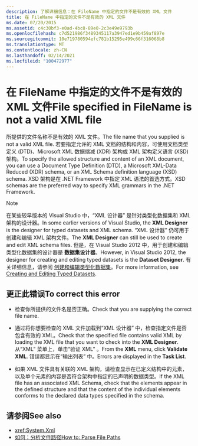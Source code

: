 ```yaml
---
description: 了解详细信息：在 FileName 中指定的文件不是有效的 XML 文件
title: 在 FileName 中指定的文件不是有效的 XML 文件
ms.date: 07/20/2015
ms.assetid: c4c30bf3-e0ad-4bc8-89e0-2c3e49e9793b
ms.openlocfilehash: c7d521986f3489345117a3947ed1e9b459af897e
ms.sourcegitcommit: 10e719780594efc781b15295e499c66f316068b8
ms.translationtype: MT
ms.contentlocale: zh-CN
ms.lasthandoff: 02/14/2021
ms.locfileid: "100472977"
---
```

# <a name="file-specified-in-filename-is-not-a-valid-xml-file"></a><span data-ttu-id="43204-103">在 FileName 中指定的文件不是有效的 XML 文件</span><span class="sxs-lookup"><span data-stu-id="43204-103">File specified in FileName is not a valid XML file</span></span>

<span data-ttu-id="43204-104">所提供的文件名称不是有效的 XML 文件。</span><span class="sxs-lookup"><span data-stu-id="43204-104">The file name that you supplied is not a valid XML file.</span></span> <span data-ttu-id="43204-105">若要指定允许的 XML 文档的结构和内容，可使用文档类型定义 (DTD)、Microsoft XML 数据缩减 (XDR) 架构或 XML 架构定义语言 (XSD) 架构。</span><span class="sxs-lookup"><span data-stu-id="43204-105">To specify the allowed structure and content of an XML document, you can use a Document Type Definition (DTD), a Microsoft XML-Data Reduced (XDR) schema, or an XML Schema definition language (XSD) schema.</span></span> <span data-ttu-id="43204-106">XSD 架构是在 .NET Framework 中指定 XML 语法的首选方式。</span><span class="sxs-lookup"><span data-stu-id="43204-106">XSD schemas are the preferred way to specify XML grammars in the .NET Framework.</span></span>

> [!NOTE]
> <span data-ttu-id="43204-107">在某些较早版本的 Visual Studio 中，“XML 设计器”  是针对类型化数据集和 XML 架构的设计器。</span><span class="sxs-lookup"><span data-stu-id="43204-107">In some earlier versions of Visual Studio, the **XML Designer** is the designer for typed datasets and XML schema.</span></span> <span data-ttu-id="43204-108">“XML 设计器”  仍可用于创建和编辑 XML 架构文件。</span><span class="sxs-lookup"><span data-stu-id="43204-108">The **XML Designer** can still be used to create and edit XML schema files.</span></span> <span data-ttu-id="43204-109">但是，在 Visual Studio 2012 中，用于创建和编辑类型化数据集的设计器是 **数据集设计器**。</span><span class="sxs-lookup"><span data-stu-id="43204-109">However, in Visual Studio 2012, the designer for creating and editing typed datasets is the **Dataset Designer**.</span></span> <span data-ttu-id="43204-110">有关详细信息，请参阅 [创建和编辑类型化数据集](/previous-versions/visualstudio/visual-studio-2013/314t4see(v=vs.120))。</span><span class="sxs-lookup"><span data-stu-id="43204-110">For more information, see [Creating and Editing Typed Datasets](/previous-versions/visualstudio/visual-studio-2013/314t4see(v=vs.120)).</span></span>

## <a name="to-correct-this-error"></a><span data-ttu-id="43204-111">更正此错误</span><span class="sxs-lookup"><span data-stu-id="43204-111">To correct this error</span></span>

- <span data-ttu-id="43204-112">检查你所提供的文件名是否正确。</span><span class="sxs-lookup"><span data-stu-id="43204-112">Check that you are supplying the correct file name.</span></span>

- <span data-ttu-id="43204-113">通过将你想要检查的 XML 文件加载到“XML 设计器” 中，检查指定文件是否包含有效的 XML。</span><span class="sxs-lookup"><span data-stu-id="43204-113">Check that the specified file contains valid XML by loading the XML file that you want to check into the **XML Designer**.</span></span> <span data-ttu-id="43204-114">从“XML”  菜单上，单击“验证 XML” 。</span><span class="sxs-lookup"><span data-stu-id="43204-114">From the **XML** menu, click **Validate XML**.</span></span> <span data-ttu-id="43204-115">错误都显示在“输出列表” 中。</span><span class="sxs-lookup"><span data-stu-id="43204-115">Errors are displayed in the **Task List**.</span></span>

- <span data-ttu-id="43204-116">如果 XML 文件具有关联的 XML 架构，请检查显示在已定义结构中的元素，以及单个元素的内容是否符合架构中指定的已声明的数据类型。</span><span class="sxs-lookup"><span data-stu-id="43204-116">If the XML file has an associated XML Schema, check that the elements appear in the defined structure and that the content of the individual elements conforms to the declared data types specified in the schema.</span></span>

## <a name="see-also"></a><span data-ttu-id="43204-117">请参阅</span><span class="sxs-lookup"><span data-stu-id="43204-117">See also</span></span>

- <xref:System.Xml>
- [<span data-ttu-id="43204-118">如何：分析文件路径</span><span class="sxs-lookup"><span data-stu-id="43204-118">How to: Parse File Paths</span></span>](../developing-apps/programming/drives-directories-files/how-to-parse-file-paths.md)
